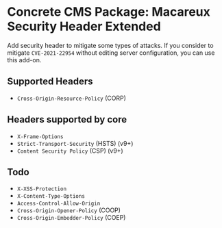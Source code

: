 # Concrete CMS Package: Macareux Security Header Extended

Add security header to mitigate some types of attacks.
If you consider to mitigate `CVE-2021-22954` without editing server configuration, you can use this add-on.

## Supported Headers

* `Cross-Origin-Resource-Policy` (CORP) 

## Headers supported by core

* `X-Frame-Options`
* `Strict-Transport-Security` (HSTS) (v9+)
* `Content Security Policy` (CSP) (v9+)

## Todo

* `X-XSS-Protection`
* `X-Content-Type-Options`
* `Access-Control-Allow-Origin`
* `Cross-Origin-Opener-Policy` (COOP)
* `Cross-Origin-Embedder-Policy` (COEP)
